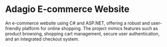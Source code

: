 # Adagio E-commerce Website
An e-commerce website using C# and ASP.NET, offering a robust and user-friendly platform for online shopping. The project mimics features such as product browsing, shopping cart management, secure user authentication, 
and an integrated checkout system.
